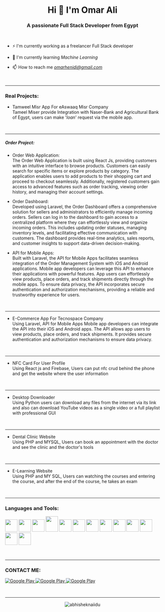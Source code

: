 <h1 align="center">Hi 👋 I'm Omar Ali</h1>
 <h3 align="center">A passionate Full Stack Developer from Egypt</h3>
<br>

- ⚡ I'm currently working as a freelancer Full Stack developer

- 🌱 I'm currently learning *Machine Learning*
- 📫 How to reach me *omarhenidi@gmail.com*
<br>
<hr>
<h3 align="left">Real Projects:</h3>


 - Tamweel Misr App For eAswaaq Misr Company <br>
Tameel Miser provide Integration with Naser-Bank and Agricultural Bank of Egypt, users can make '*loan*' request via the mobile app.
<br>
<hr>

<h5 align="left">Order Project:</h3>

- Order Web Application: <br>
The Order Web Application is built using React Js, providing customers with an intuitive interface to browse products. Customers can easily search for specific items or explore products by category. The application enables users to add products to their shopping cart and proceed to checkout seamlessly. Additionally, registered customers gain access to advanced features such as order tracking, viewing order history, and managing their account settings.


- Order Dashboard: <br>
Developed using Laravel, the Order Dashboard offers a comprehensive solution for sellers and administrators to efficiently manage incoming orders. Sellers can log in to the dashboard to gain access to a centralized platform where they can effortlessly view and organize incoming orders. This includes updating order statuses, managing inventory levels, and facilitating effective communication with customers. The dashboard provides real-time analytics, sales reports, and customer insights to support data-driven decision-making.
 

- API for Mobile Apps: <br>
Built with Laravel, the API for Mobile Apps facilitates seamless integration of the Order Management System with iOS and Android applications. Mobile app developers can leverage this API to enhance their applications with powerful features. App users can effortlessly view products, place orders, and track shipments directly through the mobile apps. To ensure data privacy, the API incorporates secure authentication and authorization mechanisms, providing a reliable and trustworthy experience for users.


<br>
<hr>

 - E-Commerce App For Tecnospace Company <br>
Using Laravel, API for Mobile Apps Mobile app developers can integrate the API into their iOS and Android apps. The API allows app users to view products, place orders, and track shipments. It provides secure authentication and authorization mechanisms to ensure data privacy.
<br>
<hr>

- NFC Card For User Profile<br>
Using React js and Firebase, Users can put nfc crud behind the phone and get the website where the user information
<br>
<hr>

- Desktop Downloader<br>
Using Python users can download any files from the internet via its link and also can download YouTube videos as a single video or a full playlist with professional GUI
<br>
<hr>


- Dental Clinic Website<br>
Using PHP and MYSQL, Users can book an appointment with the doctor and see the clinic and the doctor's tools 
<br>
<hr>

- E-Learning Website<br>
Using PHP and MY SQL, Users can watching the courses and entering the course, and after the end of the course, he takes an exam
<br>

<hr>
<h3 align="left">Languages and Tools:</h3>
<p align='left'>
<img src="https://brandslogos.com/wp-content/uploads/images/large/arduino-logo-1.png" width="40" height="40">
<img src="https://upload.wikimedia.org/wikipedia/commons/thumb/c/c3/Python-logo-notext.svg/1869px-Python-logo-notext.svg.png" width="40" height="40">
<img src="https://cdn.icon-icons.com/icons2/2107/PNG/512/file_type_vscode_icon_130084.png" width="40" height="40">
<img src="https://1.bp.blogspot.com/-LgTa-xDiknI/X4EflN56boI/AAAAAAAAPuk/24YyKnqiGkwRS9-_9suPKkfsAwO4wHYEgCLcBGAsYHQ/s0/image9.png" width="40" height="50">
<img src="https://nextsoftware.io/files/images/logos/main/reactjs-logo.png" width="40" height="40">
<img src="https://cdn.freebiesupply.com/logos/large/2x/firebase-1-logo-png-transparent.png" width="40" height="40">
<img src="https://upload.wikimedia.org/wikipedia/commons/thumb/1/18/ISO_C%2B%2B_Logo.svg/1822px-ISO_C%2B%2B_Logo.svg.png" width="40" height="40">
<img src="https://www.logo.wine/a/logo/Linux/Linux-Logo.wine.svg" width="40" height="40">
<img src="https://pngimg.com/uploads/mysql/mysql_PNG23.png" width="40" height="40">
<img src="https://upload.wikimedia.org/wikipedia/commons/thumb/2/27/PHP-logo.svg/2560px-PHP-logo.svg.png" width="40" height="40">
<img src="https://cdn-icons-png.flaticon.com/512/6119/6119533.png" width="40" height="40">
<img src="https://upload.wikimedia.org/wikipedia/fr/thumb/3/3b/Raspberry_Pi_logo.svg/1200px-Raspberry_Pi_logo.svg.png" width="40" height="40">
<img src="https://www.9and9.com/image/webrtc.png" width="40" height="40">
</p>


<br>

<hr>
<!-- Start Section Contact Me -->
<h3> CONTACT ME:</h3>
<p>
  <a href="https://www.facebook.com/omarhenidi" target="_blank">
    <img alt="Google Play" src="https://img.shields.io/badge/Facebook-4267B2.svg?style=for-the-badge&logo=facebook&logoColor=white" />
  </a> 
  <a href="http://Wa.me/201004753538" target="_blank">
    <img alt="Google Play" src="https://img.shields.io/badge/whatsapp-128C7E.svg?style=for-the-badge&logo=whatsapp&logoColor=white" />
  </a> 
  <a href="https://www.linkedin.com/in/omarhenidi" target="_blank">
    <img alt="Google Play" src="https://img.shields.io/badge/linkedin-0077b5.svg?style=for-the-badge&logo=linkedin&logoColor=white" />
  </a> 
<p>
<!-- End Section Contact Me -->
<br>

<hr>
 <p align="center"> <img src="https://github-readme-stats.vercel.app/api?username=OmarAli70&theme=gotham"  alt="abhisheknaiidu" />
